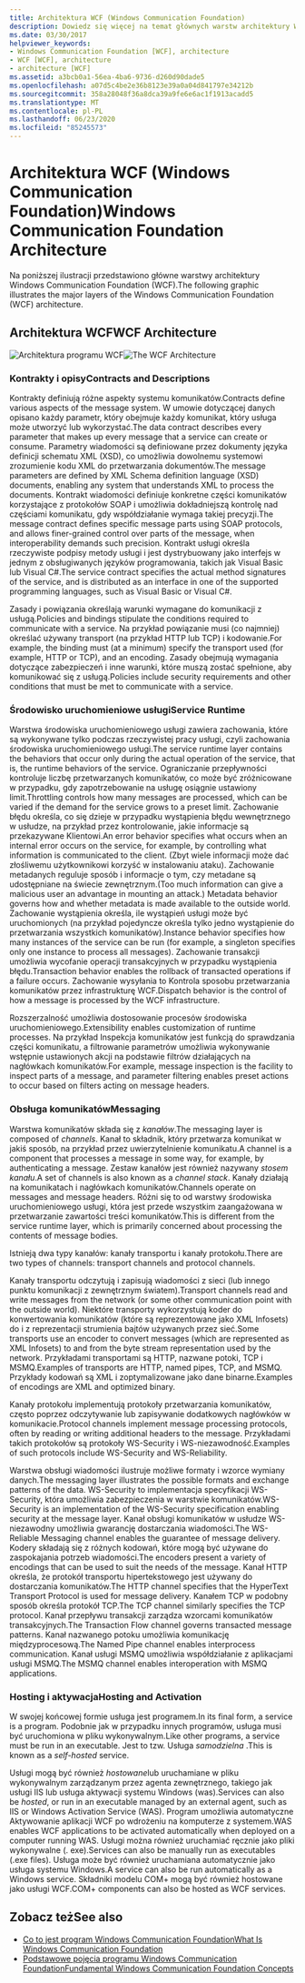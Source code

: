 ```yaml
---
title: Architektura WCF (Windows Communication Foundation)
description: Dowiedz się więcej na temat głównych warstw architektury Windows Communication Foundation, takich jak kontrakty, środowisko uruchomieniowe usług, obsługa komunikatów i aktywacja &.
ms.date: 03/30/2017
helpviewer_keywords:
- Windows Communication Foundation [WCF], architecture
- WCF [WCF], architecture
- architecture [WCF]
ms.assetid: a3bcb0a1-56ea-4ba6-9736-d260d90dade5
ms.openlocfilehash: a07d5c4be2e36b8123e39a0a04d841797e34212b
ms.sourcegitcommit: 358a28048f36a8dca39a9fe6e6ac1f1913acadd5
ms.translationtype: MT
ms.contentlocale: pl-PL
ms.lasthandoff: 06/23/2020
ms.locfileid: "85245573"
---
```

# <a name="windows-communication-foundation-architecture"></a><span data-ttu-id="9f1a1-103">Architektura WCF (Windows Communication Foundation)</span><span class="sxs-lookup"><span data-stu-id="9f1a1-103">Windows Communication Foundation Architecture</span></span>
<span data-ttu-id="9f1a1-104">Na poniższej ilustracji przedstawiono główne warstwy architektury Windows Communication Foundation (WCF).</span><span class="sxs-lookup"><span data-stu-id="9f1a1-104">The following graphic illustrates the major layers of the Windows Communication Foundation (WCF) architecture.</span></span>  
  
## <a name="wcf-architecture"></a><span data-ttu-id="9f1a1-105">Architektura WCF</span><span class="sxs-lookup"><span data-stu-id="9f1a1-105">WCF Architecture</span></span>  
 <span data-ttu-id="9f1a1-106">![Architektura programu WCF](./media/wcf-architecture.gif "WCF_Architecture")</span><span class="sxs-lookup"><span data-stu-id="9f1a1-106">![The WCF Architecture](./media/wcf-architecture.gif "WCF_Architecture")</span></span>  
  
### <a name="contracts-and-descriptions"></a><span data-ttu-id="9f1a1-107">Kontrakty i opisy</span><span class="sxs-lookup"><span data-stu-id="9f1a1-107">Contracts and Descriptions</span></span>  
 <span data-ttu-id="9f1a1-108">Kontrakty definiują różne aspekty systemu komunikatów.</span><span class="sxs-lookup"><span data-stu-id="9f1a1-108">Contracts define various aspects of the message system.</span></span> <span data-ttu-id="9f1a1-109">W umowie dotyczącej danych opisano każdy parametr, który obejmuje każdy komunikat, który usługa może utworzyć lub wykorzystać.</span><span class="sxs-lookup"><span data-stu-id="9f1a1-109">The data contract describes every parameter that makes up every message that a service can create or consume.</span></span> <span data-ttu-id="9f1a1-110">Parametry wiadomości są definiowane przez dokumenty języka definicji schematu XML (XSD), co umożliwia dowolnemu systemowi zrozumienie kodu XML do przetwarzania dokumentów.</span><span class="sxs-lookup"><span data-stu-id="9f1a1-110">The message parameters are defined by XML Schema definition language (XSD) documents, enabling any system that understands XML to process the documents.</span></span> <span data-ttu-id="9f1a1-111">Kontrakt wiadomości definiuje konkretne części komunikatów korzystające z protokołów SOAP i umożliwia dokładniejszą kontrolę nad częściami komunikatu, gdy współdziałanie wymaga takiej precyzji.</span><span class="sxs-lookup"><span data-stu-id="9f1a1-111">The message contract defines specific message parts using SOAP protocols, and allows finer-grained control over parts of the message, when interoperability demands such precision.</span></span> <span data-ttu-id="9f1a1-112">Kontrakt usługi określa rzeczywiste podpisy metody usługi i jest dystrybuowany jako interfejs w jednym z obsługiwanych języków programowania, takich jak Visual Basic lub Visual C#.</span><span class="sxs-lookup"><span data-stu-id="9f1a1-112">The service contract specifies the actual method signatures of the service, and is distributed as an interface in one of the supported programming languages, such as Visual Basic or Visual C#.</span></span>  
  
 <span data-ttu-id="9f1a1-113">Zasady i powiązania określają warunki wymagane do komunikacji z usługą.</span><span class="sxs-lookup"><span data-stu-id="9f1a1-113">Policies and bindings stipulate the conditions required to communicate with a service.</span></span>  <span data-ttu-id="9f1a1-114">Na przykład powiązanie musi (co najmniej) określać używany transport (na przykład HTTP lub TCP) i kodowanie.</span><span class="sxs-lookup"><span data-stu-id="9f1a1-114">For example, the binding must (at a minimum) specify the transport used (for example, HTTP or TCP), and an encoding.</span></span> <span data-ttu-id="9f1a1-115">Zasady obejmują wymagania dotyczące zabezpieczeń i inne warunki, które muszą zostać spełnione, aby komunikować się z usługą.</span><span class="sxs-lookup"><span data-stu-id="9f1a1-115">Policies include security requirements and other conditions that must be met to communicate with a service.</span></span>  
  
### <a name="service-runtime"></a><span data-ttu-id="9f1a1-116">Środowisko uruchomieniowe usługi</span><span class="sxs-lookup"><span data-stu-id="9f1a1-116">Service Runtime</span></span>  
 <span data-ttu-id="9f1a1-117">Warstwa środowiska uruchomieniowego usługi zawiera zachowania, które są wykonywane tylko podczas rzeczywistej pracy usługi, czyli zachowania środowiska uruchomieniowego usługi.</span><span class="sxs-lookup"><span data-stu-id="9f1a1-117">The service runtime layer contains the behaviors that occur only during the actual operation of the service, that is, the runtime behaviors of the service.</span></span> <span data-ttu-id="9f1a1-118">Ograniczanie przepływności kontroluje liczbę przetwarzanych komunikatów, co może być zróżnicowane w przypadku, gdy zapotrzebowanie na usługę osiągnie ustawiony limit.</span><span class="sxs-lookup"><span data-stu-id="9f1a1-118">Throttling controls how many messages are processed, which can be varied if the demand for the service grows to a preset limit.</span></span> <span data-ttu-id="9f1a1-119">Zachowanie błędu określa, co się dzieje w przypadku wystąpienia błędu wewnętrznego w usłudze, na przykład przez kontrolowanie, jakie informacje są przekazywane Klientowi.</span><span class="sxs-lookup"><span data-stu-id="9f1a1-119">An error behavior specifies what occurs when an internal error occurs on the service, for example, by controlling what information is communicated to the client.</span></span> <span data-ttu-id="9f1a1-120">(Zbyt wiele informacji może dać złośliwemu użytkownikowi korzyść w instalowaniu ataku). Zachowanie metadanych reguluje sposób i informacje o tym, czy metadane są udostępniane na świecie zewnętrznym.</span><span class="sxs-lookup"><span data-stu-id="9f1a1-120">(Too much information can give a malicious user an advantage in mounting an attack.) Metadata behavior governs how and whether metadata is made available to the outside world.</span></span> <span data-ttu-id="9f1a1-121">Zachowanie wystąpienia określa, ile wystąpień usługi może być uruchomionych (na przykład pojedyncze określa tylko jedno wystąpienie do przetwarzania wszystkich komunikatów).</span><span class="sxs-lookup"><span data-stu-id="9f1a1-121">Instance behavior specifies how many instances of the service can be run (for example, a singleton specifies only one instance to process all messages).</span></span> <span data-ttu-id="9f1a1-122">Zachowanie transakcji umożliwia wycofanie operacji transakcyjnych w przypadku wystąpienia błędu.</span><span class="sxs-lookup"><span data-stu-id="9f1a1-122">Transaction behavior enables the rollback of transacted operations if a failure occurs.</span></span> <span data-ttu-id="9f1a1-123">Zachowanie wysyłania to Kontrola sposobu przetwarzania komunikatów przez infrastrukturę WCF.</span><span class="sxs-lookup"><span data-stu-id="9f1a1-123">Dispatch behavior is the control of how a message is processed by the WCF infrastructure.</span></span>  
  
 <span data-ttu-id="9f1a1-124">Rozszerzalność umożliwia dostosowanie procesów środowiska uruchomieniowego.</span><span class="sxs-lookup"><span data-stu-id="9f1a1-124">Extensibility enables customization of runtime processes.</span></span> <span data-ttu-id="9f1a1-125">Na przykład Inspekcja komunikatów jest funkcją do sprawdzania części komunikatu, a filtrowanie parametrów umożliwia wykonywanie wstępnie ustawionych akcji na podstawie filtrów działających na nagłówkach komunikatów.</span><span class="sxs-lookup"><span data-stu-id="9f1a1-125">For example, message inspection is the facility to inspect parts of a message, and parameter filtering enables preset actions to occur based on filters acting on message headers.</span></span>  
  
### <a name="messaging"></a><span data-ttu-id="9f1a1-126">Obsługa komunikatów</span><span class="sxs-lookup"><span data-stu-id="9f1a1-126">Messaging</span></span>  
 <span data-ttu-id="9f1a1-127">Warstwa komunikatów składa się z *kanałów*.</span><span class="sxs-lookup"><span data-stu-id="9f1a1-127">The messaging layer is composed of *channels*.</span></span> <span data-ttu-id="9f1a1-128">Kanał to składnik, który przetwarza komunikat w jakiś sposób, na przykład przez uwierzytelnienie komunikatu.</span><span class="sxs-lookup"><span data-stu-id="9f1a1-128">A channel is a component that processes a message in some way, for example, by authenticating a message.</span></span> <span data-ttu-id="9f1a1-129">Zestaw kanałów jest również nazywany *stosem kanału*.</span><span class="sxs-lookup"><span data-stu-id="9f1a1-129">A set of channels is also known as a *channel stack*.</span></span> <span data-ttu-id="9f1a1-130">Kanały działają na komunikatach i nagłówkach komunikatów.</span><span class="sxs-lookup"><span data-stu-id="9f1a1-130">Channels operate on messages and message headers.</span></span> <span data-ttu-id="9f1a1-131">Różni się to od warstwy środowiska uruchomieniowego usługi, która jest przede wszystkim zaangażowana w przetwarzanie zawartości treści komunikatów.</span><span class="sxs-lookup"><span data-stu-id="9f1a1-131">This is different from the service runtime layer, which is primarily concerned about processing the contents of message bodies.</span></span>  
  
 <span data-ttu-id="9f1a1-132">Istnieją dwa typy kanałów: kanały transportu i kanały protokołu.</span><span class="sxs-lookup"><span data-stu-id="9f1a1-132">There are two types of channels: transport channels and protocol channels.</span></span>  
  
 <span data-ttu-id="9f1a1-133">Kanały transportu odczytują i zapisują wiadomości z sieci (lub innego punktu komunikacji z zewnętrznym światem).</span><span class="sxs-lookup"><span data-stu-id="9f1a1-133">Transport channels read and write messages from the network (or some other communication point with the outside world).</span></span> <span data-ttu-id="9f1a1-134">Niektóre transporty wykorzystują koder do konwertowania komunikatów (które są reprezentowane jako XML Infosets) do i z reprezentacji strumienia bajtów używanych przez sieć.</span><span class="sxs-lookup"><span data-stu-id="9f1a1-134">Some transports use an encoder to convert messages (which are represented as XML Infosets) to and from the byte stream representation used by the network.</span></span> <span data-ttu-id="9f1a1-135">Przykładami transportami są HTTP, nazwane potoki, TCP i MSMQ.</span><span class="sxs-lookup"><span data-stu-id="9f1a1-135">Examples of transports are HTTP, named pipes, TCP, and MSMQ.</span></span> <span data-ttu-id="9f1a1-136">Przykłady kodowań są XML i zoptymalizowane jako dane binarne.</span><span class="sxs-lookup"><span data-stu-id="9f1a1-136">Examples of encodings are XML and optimized binary.</span></span>  
  
 <span data-ttu-id="9f1a1-137">Kanały protokołu implementują protokoły przetwarzania komunikatów, często poprzez odczytywanie lub zapisywanie dodatkowych nagłówków w komunikacie.</span><span class="sxs-lookup"><span data-stu-id="9f1a1-137">Protocol channels implement message processing protocols, often by reading or writing additional headers to the message.</span></span> <span data-ttu-id="9f1a1-138">Przykładami takich protokołów są protokoły WS-Security i WS-niezawodność.</span><span class="sxs-lookup"><span data-stu-id="9f1a1-138">Examples of such protocols include WS-Security and WS-Reliability.</span></span>  
  
 <span data-ttu-id="9f1a1-139">Warstwa obsługi wiadomości ilustruje możliwe formaty i wzorce wymiany danych.</span><span class="sxs-lookup"><span data-stu-id="9f1a1-139">The messaging layer illustrates the possible formats and exchange patterns of the data.</span></span> <span data-ttu-id="9f1a1-140">WS-Security to implementacja specyfikacji WS-Security, która umożliwia zabezpieczenia w warstwie komunikatów.</span><span class="sxs-lookup"><span data-stu-id="9f1a1-140">WS-Security is an implementation of the WS-Security specification enabling security at the message layer.</span></span> <span data-ttu-id="9f1a1-141">Kanał obsługi komunikatów w usłudze WS-niezawodny umożliwia gwarancję dostarczania wiadomości.</span><span class="sxs-lookup"><span data-stu-id="9f1a1-141">The WS-Reliable Messaging channel enables the guarantee of message delivery.</span></span> <span data-ttu-id="9f1a1-142">Kodery składają się z różnych kodowań, które mogą być używane do zaspokajania potrzeb wiadomości.</span><span class="sxs-lookup"><span data-stu-id="9f1a1-142">The encoders present a variety of encodings that can be used to suit the needs of the message.</span></span> <span data-ttu-id="9f1a1-143">Kanał HTTP określa, że protokół transportu hipertekstowego jest używany do dostarczania komunikatów.</span><span class="sxs-lookup"><span data-stu-id="9f1a1-143">The HTTP channel specifies that the HyperText Transport Protocol is used for message delivery.</span></span> <span data-ttu-id="9f1a1-144">Kanałem TCP w podobny sposób określa protokół TCP.</span><span class="sxs-lookup"><span data-stu-id="9f1a1-144">The TCP channel similarly specifies the TCP protocol.</span></span> <span data-ttu-id="9f1a1-145">Kanał przepływu transakcji zarządza wzorcami komunikatów transakcyjnych.</span><span class="sxs-lookup"><span data-stu-id="9f1a1-145">The Transaction Flow channel governs transacted message patterns.</span></span> <span data-ttu-id="9f1a1-146">Kanał nazwanego potoku umożliwia komunikację międzyprocesową.</span><span class="sxs-lookup"><span data-stu-id="9f1a1-146">The Named Pipe channel enables interprocess communication.</span></span> <span data-ttu-id="9f1a1-147">Kanał usługi MSMQ umożliwia współdziałanie z aplikacjami usługi MSMQ.</span><span class="sxs-lookup"><span data-stu-id="9f1a1-147">The MSMQ channel enables interoperation with MSMQ applications.</span></span>  
  
### <a name="hosting-and-activation"></a><span data-ttu-id="9f1a1-148">Hosting i aktywacja</span><span class="sxs-lookup"><span data-stu-id="9f1a1-148">Hosting and Activation</span></span>  
 <span data-ttu-id="9f1a1-149">W swojej końcowej formie usługa jest programem.</span><span class="sxs-lookup"><span data-stu-id="9f1a1-149">In its final form, a service is a program.</span></span> <span data-ttu-id="9f1a1-150">Podobnie jak w przypadku innych programów, usługa musi być uruchomiona w pliku wykonywalnym.</span><span class="sxs-lookup"><span data-stu-id="9f1a1-150">Like other programs, a service must be run in an executable.</span></span> <span data-ttu-id="9f1a1-151">Jest to tzw. Usługa *samodzielna* .</span><span class="sxs-lookup"><span data-stu-id="9f1a1-151">This is known as a *self-hosted* service.</span></span>  
  
 <span data-ttu-id="9f1a1-152">Usługi mogą być również *hostowane*lub uruchamiane w pliku wykonywalnym zarządzanym przez agenta zewnętrznego, takiego jak usługi IIS lub usługa aktywacji systemu Windows (was).</span><span class="sxs-lookup"><span data-stu-id="9f1a1-152">Services can also be *hosted*, or run in an executable managed by an external agent, such as IIS or Windows Activation Service (WAS).</span></span> <span data-ttu-id="9f1a1-153">Program umożliwia automatyczne Aktywowanie aplikacji WCF po wdrożeniu na komputerze z systemem.</span><span class="sxs-lookup"><span data-stu-id="9f1a1-153">WAS enables WCF applications to be activated automatically when deployed on a computer running WAS.</span></span> <span data-ttu-id="9f1a1-154">Usługi można również uruchamiać ręcznie jako pliki wykonywalne (. exe).</span><span class="sxs-lookup"><span data-stu-id="9f1a1-154">Services can also be manually run as executables (.exe files).</span></span> <span data-ttu-id="9f1a1-155">Usługa może być również uruchamiana automatycznie jako usługa systemu Windows.</span><span class="sxs-lookup"><span data-stu-id="9f1a1-155">A service can also be run automatically as a Windows service.</span></span> <span data-ttu-id="9f1a1-156">Składniki modelu COM+ mogą być również hostowane jako usługi WCF.</span><span class="sxs-lookup"><span data-stu-id="9f1a1-156">COM+ components can also be hosted as WCF services.</span></span>  
  
## <a name="see-also"></a><span data-ttu-id="9f1a1-157">Zobacz też</span><span class="sxs-lookup"><span data-stu-id="9f1a1-157">See also</span></span>

- [<span data-ttu-id="9f1a1-158">Co to jest program Windows Communication Foundation</span><span class="sxs-lookup"><span data-stu-id="9f1a1-158">What Is Windows Communication Foundation</span></span>](whats-wcf.md)
- [<span data-ttu-id="9f1a1-159">Podstawowe pojęcia programu Windows Communication Foundation</span><span class="sxs-lookup"><span data-stu-id="9f1a1-159">Fundamental Windows Communication Foundation Concepts</span></span>](fundamental-concepts.md)
